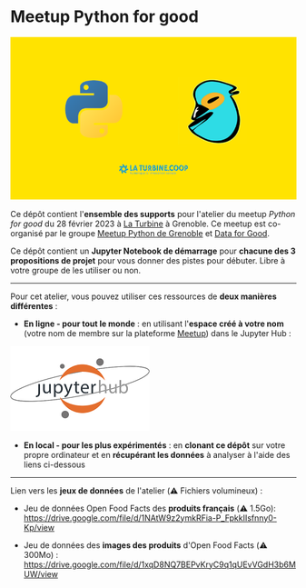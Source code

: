 # Meetup Python for good

![image meetup](content/image.png)

Ce dépôt contient l'**ensemble des supports** pour l'atelier du meetup *Python for good* du 28 février 2023 à [La Turbine](https://turbine.coop/) à Grenoble. Ce meetup est co-organisé par le groupe [Meetup Python de Grenoble](https://www.meetup.com/fr-FR/groupe-dutilisateurs-python-grenoble/) et [Data for Good](https://dataforgood.fr/).

Ce dépôt contient un **Jupyter Notebook de démarrage** pour **chacune des 3 propositions de projet** pour vous donner des pistes pour débuter. Libre à votre groupe de les utiliser ou non.

___

Pour cet atelier, vous pouvez utiliser ces ressources de **deux manières différentes** :

- **En ligne - pour tout le monde** : en utilisant l'**espace créé à votre nom** (votre nom de membre sur la plateforme [Meetup](https://www.meetup.com/fr-FR/home/)) dans le Jupyter Hub :

[![Jupyter Hub](content/jupyter_logo.png)](https://pythonforgood.francecentral.cloudapp.azure.com/hub/user-redirect/git-pull?repo=https%3A%2F%2Fgithub.com%2Fmeetup-python-grenoble%2FPython-for-good&urlpath=lab%2Ftree%2FPython-for-good%2FPresentation.pdf&branch=main)

- **En local - pour les plus expérimentés** : en **clonant ce dépôt** sur votre propre ordinateur et en **récupérant les données** à analyser à l'aide des liens ci-dessous

___

Lien vers les **jeux de données** de l'atelier (⚠️ Fichiers volumineux) :

- Jeu de données Open Food Facts des **produits français** (⚠️ 1.5Go): https://drive.google.com/file/d/1NAtW9z2ymkRFia-P_FpkkIIsfnny0-Kp/view

- Jeu de données des **images des produits** d'Open Food Facts (⚠️ 300Mo) : https://drive.google.com/file/d/1xqD8NQ7BEPvKryC9q1qUEvVGdH3b6MUW/view